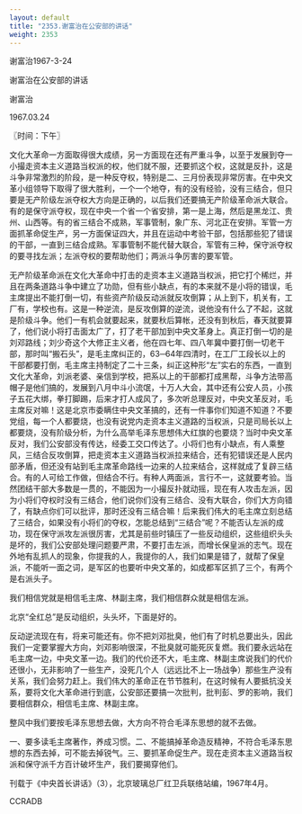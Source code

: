 ```yaml
---
layout: default
title: "2353.谢富治在公安部的讲话"
weight: 2353
---
```


谢富治1967-3-24

谢富治在公安部的讲话

谢富治

1967.03.24

〖时间：下午〗

文化大革命一方面取得很大成绩，另一方面现在还有严重斗争，以至于发展到夺一小撮走资本主义道路当权派的权，他们就不服，还要抓这个权，这就是反扑，这是斗争非常激烈的阶段，是一种反夺权，特别是二、三月份表现非常厉害。在中央文革小组领导下取得了很大胜利，一个一个地夺，有的没有经验，没有三结合，但只要是无产阶级左派夺权大方向是正确的，以后我们还要搞无产阶级革命派大联合。有的是保守派夺权，现在中央一个省一个省安排，第一是上海，然后是黑龙江、贵州、山西等。有的省三结合不成熟，军事管制，象广东、河北正在安排。军管一方面抓革命促生产，另一方面保证四大，并且在运动中考验干部，包括那些犯了错误的干部，一直到三结合成熟。军事管制不能代替大联合，军管有三种，保守派夺权的要寻找左派；左派夺权的要帮助他们；两派斗争厉害的要军管。

无产阶级革命派在文化大革命中打击的走资本主义道路当权派，把它打个稀烂，并且在两条道路斗争中建立了功勋，但有些小缺点，有的本来就不是小将的错误，毛主席提出不能打倒一切，有些资产阶级反动派就反攻倒算；从上到下，机关有，工厂有，学校也有。这是一种逆流，是反攻倒算的逆流，说他没有什么了不起，这就是阶级斗争。他们一有机会就要起来，就要秋后算帐，还没有到秋后，春天就要算了，他们说小将打击面太广了，打了老干部加到中央文革身上。真正打倒一切的是刘邓路线；刘少奇这个大修正主义者，他在四七年、四八年冀中要打倒一切老干部，那时叫“搬石头”，是毛主席纠正的，63─64年四清时，在工厂工段长以上的干部都要打倒，毛主席主持制定了二十三条，纠正这种形“左”实右的东西，一直到文化大革命，刘派老婆、亲信到学校，把系以上的干部都打成黑帮，斗争方法带高帽子是他们搞的，发展到八月中斗小流氓，十万人大会，其中还有公安人员，小孩子五花大绑，拳打脚踢，后来才打人成风了，多次听总理反对，中央文革反对，毛主席反对嘛！这是北京市委瞒住中央文革搞的，还有一件事你们知道不知道？不要党组，每一个人都要烧，也没有说党内走资本主义道路的当权派，只是司局长以上都要烧，没有阶级分析，为什么高举毛泽东思想伟大红旗的也要烧？当时中央文革反对，我们公安部没有传达，经委工交口传达了。小将们也有小缺点，有人乘整风，三结合反攻倒算，把走资本主义道路当权派拉来结合，还有犯错误还是人民内部矛盾，但还没有站到毛主席革命路线一边来的人拉来结合，这样就成了复辟三结合。有的人可给工作做，但结合不行。有种人两面派，言行不一，这就要考验。当然团结干部大多数是一贯的，不能因为一小撮反扑就动摇，现在有人攻击左派，因为小将们夺权时没有三结合，他们说你们没有三结合、没有大联合，你们大方向错了，有缺点你们可以批评，那时还没有三结合嘛！后来我们伟大的毛主席立刻总结了三结合，如果没有小将们的夺权，怎能总结到“三结合”呢？不能否认左派的成功，现在保守派攻左派很厉害，尤其是前些时镇压了一些反动组织，这些组织头头是坏的，我们公安部处理问题要严肃，不要打击左派，而增长保皇派的志气。现在外地有乱抓人的现象，你提我的人，我提你的人，我们如果是错了，就帮了保皇派，不能听一面之词，是军区的也要听中央文革的，如成都军区抓了三个，有两个是右派头子。

我们相信党就是相信毛主席、林副主席，我们相信群众就是相信左派。

北京“全红总”是反动组织，头头坏，下面是好的。

反动逆流现在有，将来可能还有。你不把刘邓批臭，他们有了时机总要出头，因此我们一定要掌握大方向，刘邓影响很深，不批臭就可能死灰复燃。我们要永远站在毛主席一边，中央文革一边。我们的代价还不大，毛主席、林副主席说我们的代价还很小，无非影响了一些生产，没死几个人（远远比不上一场战争）那些生产没有关系，我们会努力赶上。我们伟大的革命正在节节胜利，在这时候有人要抵抗没关系，要将文化大革命进行到底，公安部还要搞一次批判，批判彭、罗的影响，我们要相信群众，相信毛主席、林副主席。

整风中我们要按毛泽东思想去做，大方向不符合毛泽东思想的就不去做。

一、要多读毛主席著作，养成习惯。二、不能搞掉革命造反精神，不符合毛泽东思想的东西去掉，可不能去掉锐气。三、要抓革命促生产。现在走资本主义道路当权派和保守派千方百计破坏生产，我们要揭穿他们。

刊载于《中央首长讲话》（3），北京玻璃总厂红卫兵联络站编，1967年4月。

CCRADB

